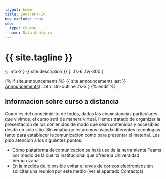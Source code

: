```yaml
---
layout: home
title: IART-OPT-IV
nav_exclude: true
seo:
  type: Course
  name: Data Analysis
---
```


# {{ site.tagline }}
{: .mb-2 }
{{ site.description }}
{: .fs-6 .fw-300 }

{% if site.announcements %}
{{ site.announcements.last }}
[Announcements](announcements.md){: .btn .btn-outline .fs-3 }
{% endif %}


## Informacion sobre curso a distancia
Como es del conocimiento de todos, dadas las circunstancias particulares que vivimos, el curso será de manera virtual. Hemos tratado de organizar la presentación de los contenidos de modo que sean contenidos y accesibles desde un solo sitio. Sin emabargo estaremos usando diferentes tecnologias tanto para establecer la comunicacion como para presentar el material. Les pido atencion a los siguientes puntos:
* Como plataforma de comunicacion se hará uso de la herramienta Teams por medio de la cuenta institucional que ofrece la Universidad Veracruzana. 
* En la medida de lo posible evitar el envio de correos electronicos sin solicitar una reunion por este medio (ver el apartado Contactos)
